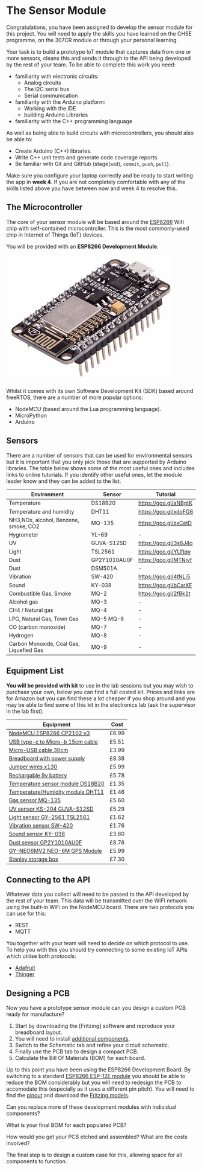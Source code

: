 
# The Sensor Module

Congratulations, you have been assigned to develop the sensor module for this project. You will need to apply the skills you have learned on the CHSE programme, on the 307CR module or through your personal learning.

Your task is to build a prototype IoT module that captures data from one or more sensors, cleans this and sends it through to the API being developed by the rest of your team. To be able to complete this work you need:

- familiarity with electronic circuits:
  - Analog circuits
  - The I2C serial bus
  - Serial communication
- familiarity with the Arduino platform:
  - Working with the IDE
  - building Arduino Libraries
- familiarity with the C++ programming language

As well as being able to build circuits with microcontrollers, you should also be able to:

- Create Arduino (C++) libraries.
- Write C++ unit tests and generate code coverage reports.
- Be familiar with Git and GitHub (stage(`add`), `commit`, `push`, `pull`).

Make sure you configure your laptop correctly and be ready to start writing the app in **week 4**. If you are not completely comfortable with any of the skills listed above you have between now and week 4 to resolve this.

## The Microcontroller

The core of your sensor module will be based around the [ESP8266](https://en.wikipedia.org/wiki/ESP8266) Wifi chip with self-contained microcontroller. This is the most commonly-used chip in Internet of Things (IoT) devices.

You will be provided with an **ESP8266 Development Module**.

![ESP8266 Development Module](../../.images/nodemcu.png)

 Whilst it comes with its own Software Development Kit (SDK) based around freeRTOS, there are a number of more popular options:

- NodeMCU (based around the Lua programming language).
- MicroPython
- Arduino

## Sensors

There are a number of sensors that can be used for environmental sensors but it is important that you only pick those that are supported by Arduino libraries. The table below shows some of the most useful ones and includes links to online tutorials. If you identify other useful ones, let the module leader know and they can be added to the list.

| Environment                              | Sensor       | Tutorial              |
| ---------------------------------------- | ------------ | --------------------- |
| Temperature                              | DS18B20      | https://goo.gl/aNBgtK |
| Temperature and humidity                 | DHT11        | https://goo.gl/xdoFG6 |
| NH3,NOx, alcohol, Benzene, smoke, CO2    | MQ-135       | https://goo.gl/zxCetD |
| Hygrometer                               | YL-69        | -                     |
| UV                                       | GUVA-S12SD   | https://goo.gl/3s6J4o |
| Light                                    | TSL2561      | https://goo.gl/YUftqv |
| Dust                                     | GP2Y1010AU0F | https://goo.gl/MTNiyf |
| Dust                                     | DSM501A      | -                     |
| Vibration                                | SW-420       | https://goo.gl/4tNLi5 |
| Sound                                    | KY-038       | https://goo.gl/bCxrXF |
| Combustible Gas, Smoke                   | MQ-2         | https://goo.gl/2fBk1t |
| Alcohol gas                              | MQ-3         | -                     |
| CH4 / Natural gas                        | MQ-4         | -                     |
| LPG, Natural Gas, Town Gas               | MQ-5 MQ-6    | -                     |
| CO (carbon monoxide)                     | MQ-7         | -                     |
| Hydrogen                                 | MQ-8         | -                     |
| Carbon Monoxide, Coal Gas, Liquefied Gas | MQ-9         | -                     |

## Equipment List

**You will be provided with kit** to use in the lab sessions but you may wish to purchase your own, below you can find a full costed kit. Prices and links are for Amazon but you can find these a lot cheaper if you shop around and you may be able to find some of this kit in the electronics lab (ask the supervisor in the lab first).

| Equipment                                                   | Cost  |
| ----------------------------------------------------------- | ----- |
| [NodeMCU ESP8266 CP2102 v3](http://amzn.eu/iFhW1f4)         | £6.99 |
| [USB type-c to Micro-b 15cm cable](http://amzn.eu/0EwGYjA)  | £5.51 |
| [Micro-USB cable 30cm](http://amzn.eu/eJ6z1Ux)              | £3.99 |
| [Breadboard with power supply](http://amzn.eu/6R8H6Oi)      | £8.38 |
| [Jumper wires x130](http://amzn.eu/buVG3Wk)                 | £5.99 |
| [Rechargable 9v battery](http://amzn.eu/6kKladh)            | £5.78 |
| [Temperature sensor module DS18B20](http://amzn.eu/6h2mzBC) | £1.35 |
| [Temperature/Humidity module DHT11](http://amzn.eu/glrhIqs) | £1.46 |
| [Gas sensor MQ-135](http://amzn.eu/h573jLl)                 | £5.60 |
| [UV sensor KS-204 GUVA-S12SD](http://amzn.eu/5KNJy0x)       | £5.29 |
| [Light sensor GY-2561 TSL2561](http://amzn.eu/a07k83G)      | £1.62 |
| [Vibration sensor SW-420](http://amzn.eu/crleUBd)           | £1.76 |
| [Sound sensor KY-038](http://amzn.eu/3tkqZG2)               | £3.60 |
| [Dust sensor GP2Y1010AU0F](http://amzn.eu/5xqZT1y)          | £8.76 |
| [GY-NEO6MV2 NEO-6M GPS Module](http://amzn.eu/j07kOl8)      | £5.99 |
| [Stanley storage box](http://amzn.eu/hyI4x9J)               | £7.30 |

## Connecting to the API

Whatever data you collect will need to be passed to the API developed by the rest of your team. This data will be transmitted over the WiFI network using the built-in WiFi on the NodeMCU board. There are two protocols you can use for this:

- REST
- MQTT

You together with your team will need to decide on which protocol to use. To help you with this you should try connecting to some existing IoT APIs which utilise both protocols:

- [Adafruit](https://io.adafruit.com)
- [Thinger](https://console.thinger.io)

## Designing a PCB

Now you have a prototype sensor module can you design a custom PCB ready for manufacture?

1. Start by downloading the [Fritzing] software and reproduce your breadboard layout.
  1. You will need to install [additional components](https://github.com/squix78/esp8266-fritzing-parts).
2. Switch to the Schematic tab and refine your circuit schematic.
3. Finally use the PCB tab to design a compact PCB.
4. Calculate the Bill Of Materials (BOM) for each board.

Up to this point you have been using the ESP8266 Development Board. By switching to a standard [ESP8266 ESP-12E module](https://www.ebay.co.uk/itm/ESP-12E-ESP8266-IoT-WiFi-Transceiver-Module-Serial-Wireless/312008977197?hash=item48a52f2b2d:m:mAw165vfPXCDHslKmjRLRFg) you should be able to reduce the BOM considerably but you will need to redesign the PCB to accomodate this (especially as it uses a different pin pitch). You will need to find the [pinout](http://www.kloppenborg.net/images/blog/esp8266/esp8266-esp12e-specs.pdf) and download the [Fritzing models](https://github.com/ydonnelly/ESP8266_fritzing).

Can you replace more of these development modules with individual components?

What is your final BOM for each populated PCB?

How would you get your PCB etched and assembled? What are the costs involved?

The final step is to design a custom case for this, allowing space for all components to function.
